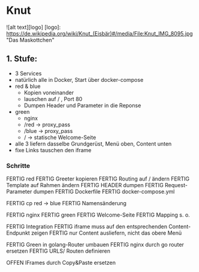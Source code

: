 # Knut #
![alt text][logo]
[logo]: https://de.wikipedia.org/wiki/Knut_(Eisbär)#/media/File:Knut_IMG_8095.jpg "Das Maskottchen"


## 1. Stufe: ##
* 3 Services
* natürlich alle in Docker, Start über docker-compose
* red & blue
  * Kopien voneinander
  * lauschen auf / , Port 80
  * Dumpen Header und Parameter in die Reponse
* green
  * nginx
  * /red   -> proxy_pass
  * /blue  -> proxy_pass
  * /      -> statische Welcome-Seite
* alle 3 liefern dasselbe Grundgerüst, Menü oben, Content unten
* fixe Links tauschen den iframe

### Schritte ###
  FERTIG red
    FERTIG Greeter kopieren
    FERTIG Routing auf / ändern
    FERTIG Template auf Rahmen ändern
    FERTIG HEADER dumpen
    FERTIG Request-Parameter dumpen
    FERTIG Dockerfile
    FERTIG docker-compose.yml

  FERTIG cp red -> blue
    FERTIG Namensänderung

  FERTIG nginx
    FERTIG green
    FERTIG Welcome-Seite
    FERTIG Mapping s. o.

  FERTIG Integration
    FERTIG iframe muss auf den entsprechenden Content-Endpunkt zeigen
    FERTIG nur Content ausliefern, nicht das obere Menü

  FERTIG Green in golang-Router umbauen
    FERTIG nginx durch go router ersetzen
    FERTIG URLS/ Routen definieren

  OFFEN IFrames durch Copy&Paste ersetzen
